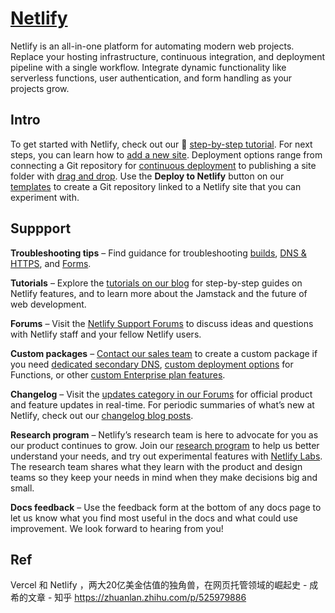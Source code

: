 # [Netlify](https://www.netlify.com)

Netlify is an all-in-one platform for automating modern web projects. Replace your hosting infrastructure, continuous integration, and deployment pipeline with a single workflow. Integrate dynamic functionality like serverless functions, user authentication, and form handling as your projects grow.



## Intro

To get started with Netlify, check out our :open_file_folder: [step-by-step tutorial](https://docs.netlify.com/get-started/). For next steps, you can learn how to [add a new site](https://docs.netlify.com/welcome/add-new-site/). Deployment options range from connecting a Git repository for [continuous deployment](https://docs.netlify.com/welcome/add-new-site/#import-from-an-existing-repository) to publishing a site folder with [drag and drop](https://app.netlify.com/drop/). Use the **Deploy to Netlify** button on our [templates](https://github.com/netlify-templates) to create a Git repository linked to a Netlify site that you can experiment with.



## Suppport

**Troubleshooting tips** – Find guidance for troubleshooting [builds](https://docs.netlify.com/configure-builds/troubleshooting-tips/), [DNS & HTTPS](https://docs.netlify.com/domains-https/troubleshooting-tips/), and [Forms](https://docs.netlify.com/forms/troubleshooting-tips/).

**Tutorials** – Explore the [tutorials on our blog](https://www.netlify.com/blog/tutorials/) for step-by-step guides on Netlify features, and to learn more about the Jamstack and the future of web development.

**Forums** – Visit the [Netlify Support Forums](https://answers.netlify.com/categories/) to discuss ideas and questions with Netlify staff and your fellow Netlify users.

**Custom packages** – [Contact our sales team](https://www.netlify.com/enterprise/contact/) to create a custom package if you need [dedicated secondary DNS](https://docs.netlify.com/domains-https/netlify-dns/dedicated-secondary-dns/), [custom deployment options](https://docs.netlify.com/functions/overview/#custom-deployment-options) for Functions, or other [custom Enterprise plan features](https://www.netlify.com/pricing/#teams).

**Changelog** – Visit the [updates category in our Forums](https://answers.netlify.com/c/features/updates/) for official product and feature updates in real-time. For periodic summaries of what’s new at Netlify, check out our [changelog blog posts](https://www.netlify.com/blog/tags/changelog/).

**Research program** – Netlify’s research team is here to advocate for you as our product continues to grow. Join our [research program](https://www.netlify.com/research-program/) to help us better understand your needs, and try out experimental features with [Netlify Labs](https://docs.netlify.com/netlify-labs/experimental-features). The research team shares what they learn with the product and design teams so they keep your needs in mind when they make decisions big and small.

**Docs feedback** – Use the feedback form at the bottom of any docs page to let us know what you find most useful in the docs and what could use improvement. We look forward to hearing from you!



## Ref

Vercel 和 Netlify ，两大20亿美金估值的独角兽，在网页托管领域的崛起史 - 成希的文章 - 知乎 https://zhuanlan.zhihu.com/p/525979886